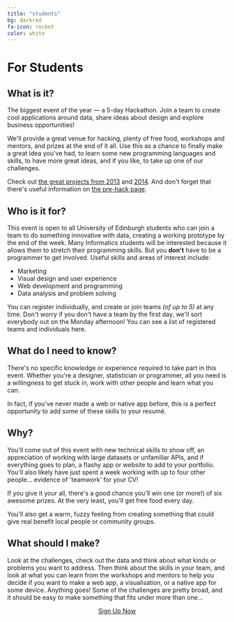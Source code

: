```yaml
---
title: "students"
bg: darkred
fa-icon: rocket  
color: white  
---
```


# For Students

<!--<h3 style="display: inline"> Registrations are open!
<a href="/ilwhack/register/" class="btn btn-primary">Register Now</a> </h3>-->

## What is it?

The biggest event of the year &mdash; a 5-day Hackathon. Join a team to create cool applications around data, share ideas about design and explore business opportunities! 

We'll provide a great venue for hacking, plenty of free food, workshops and mentors, and prizes at the end of it all. Use this as a chance to finally make a great idea you've had, to learn some new programming languages and skills, to have more great ideas, and if you like, to take up one of our challenges. 

Check out [the great projects from 2013](http://rhiaro.co.uk/ilwhack/finalprojects.php) and [2014](https://comp-soc.com/ilwhack/teams/). And don't forget that there's useful information on [the pre-hack page](/compsoc/page/prehack).

## Who is it for?

This event is open to all University of Edinburgh students who can join a team to do something innovative with data, creating a working prototype by the end of the week. Many Informatics students will be interested because it allows them to stretch their programming skills. But you **don't** have to be a programmer to get involved. Useful skills and areas of interest include:

* Marketing
* Visual design and user experience
* Web development and programming
* Data analysis and problem solving

You can register individually, and create or join teams *(of up to 5)* at any time. Don't worry if you don't have a team by the first day, we'll sort everybody out on the Monday afternoon! You can see a list of registered teams and individuals here.

## What do I need to know?

There's no specific knowledge or experience required to take part in this event. Whether you're a designer, statistician or programmer, all you need is a willingness to get stuck in, work with other people and learn what you can.

In fact, if you've never made a web or native app before, this is a perfect opportunity to add some of these skills to your resumé.

## Why?

You'll come out of this event with new technical skills to show off, an appreciation of working with large datasets or unfamiliar APIs, and if everything goes to plan, a flashy app or website to add to your portfolio. You'll also likely have just spent a week working with up to four other people... evidence of 'teamwork' for your CV!

If you give it your all, there's a good chance you'll win one (or more!) of six awesome prizes. At the very least, you'll get free food every day.

You'll also get a warm, fuzzy feeling from creating something that could give real benefit local people or community groups.

## What should I make?

Look at the challenges, check out the data and think about what kinds or problems you want to address. Then think about the skills in your team, and look at what you can learn from the workshops and mentors to help you decide if you want to make a web app, a visualisation, or a native app for some device. Anything goes! Some of the challenges are pretty broad, and it should be easy to make something that fits under more than one...



<div style="text-align: center">
<a href="" class="btn btn-lg btn-primary">Sign Up Now</a>
</div>